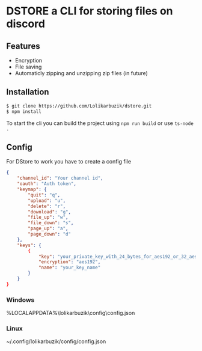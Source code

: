 # DSTORE a CLI for storing files on discord

## Features

-   Encryption
-   File saving
-   Automaticly zipping and unzipping zip files (in future)

## Installation

```bash
$ git clone https://github.com/Lolikarbuzik/dstore.git
$ npm install
```

To start the cli you can build the project using `npm run build` or use `ts-node .`

## Config

For DStore to work you have to create a config file

```json
{
    "channel_id": "Your channel id",
    "oauth": "Auth token",
    "keymap": {
        "quit": "q",
        "upload": "u",
        "delete": "r",
        "download": "g",
        "file_up": "w",
        "file_down": "s",
        "page_up": "a",
        "page_down": "d"
    },
    "keys": {
        {
            "key": "your_private_key_with_24_bytes_for_aes192_or_32_aes256",
            "encryption": "aes192",
            "name": "your_key_name"
        }
    }
}
```

### Windows

%LOCALAPPDATA%\lolikarbuzik\config\config.json

### Linux

~/.config/lolikarbuzik/config/config.json
